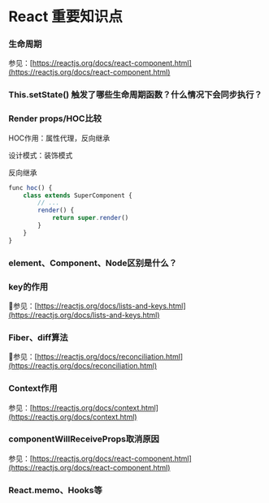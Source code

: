 # React 重要知识点

### **生命周期**

参见：[https://reactjs.org/docs/react-component.html](https://reactjs.org/docs/react-component.html)

### **This.setState() 触发了哪些生命周期函数？什么情况下会同步执行？**

### **Render props/HOC比较**

HOC作用：属性代理，反向继承

设计模式：装饰模式

反向继承

```javascript
func hoc() {
    class extends SuperComponent {
        // ...
        render() {
            return super.render()
        }
    }
}
```

### **element、Component、Node区别是什么？**

### **key的作用**

参见：[https://reactjs.org/docs/lists-and-keys.html](https://reactjs.org/docs/lists-and-keys.html)

### **Fiber、diff算法**

参见：[https://reactjs.org/docs/reconciliation.html](https://reactjs.org/docs/reconciliation.html)

### **Context作用**

参见：[https://reactjs.org/docs/context.html](https://reactjs.org/docs/context.html)

### **componentWillReceiveProps取消原因**

参见：[https://reactjs.org/docs/react-component.html](https://reactjs.org/docs/react-component.html)

### **React.memo、Hooks等**
